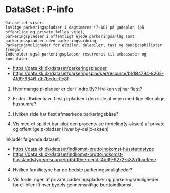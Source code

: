 # DataSet : P-info

```
Datasættet viser:  
lovlige parkeringspladser i dagtimerne (7-18) på gadeplan (på offentlige og private fælles veje),  
parkeringspladser i offentligt ejede parkeringsanlæg samt parkeringspladser uden parkeringsordning.  
Parkeringsmuligheder for elbiler, delebiler, taxi og handicapbilister fremgår.  
Indeholder også parkeringspladser reserveret til ambassader og konsulater.
```

* https://data.kk.dk/dataset/parkeringspladser
* https://data.kk.dk/dataset/parkeringspladser/resource/b1d84794-8262-4fd9-9346-db7bedcc0c8f

1. Hvor mange p-pladser er der i Indre By? Hvilken vej har flest?

2. Er der i København flest p-pladser i den side af vejen med lige eller ulige husnumre?
  1. Hvilken side har flest afmærkede parkeringsbåse?
  
3. Vis med et splittet bar-plot den procentvise fordeling(y-aksen) af private og offentlige p-pladser i hver by-del(x-aksen)

Inkludér følgende dataset:  

* https://data.kk.dk/dataset/indkomst-bruttoindkomst-husstandstype
* https://data.kk.dk/dataset/indkomst-bruttoindkomst-husstandstype/resource/bd5b19ee-cedd-4b69-9272-532a1bce1eee

4. Hvilken familietype har de bedste parkeringsmuligheder?

5. Vis fordelingen af private parkeringspladser og parkeringsmuligheder for el-biler ift hver bydels gennemsnitlige burttoindkomst.

